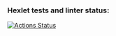 ### Hexlet tests and linter status:
[![Actions Status](https://github.com/anton-dubrovin/python-project-49/workflows/hexlet-check/badge.svg)](https://github.com/anton-dubrovin/python-project-49/actions)